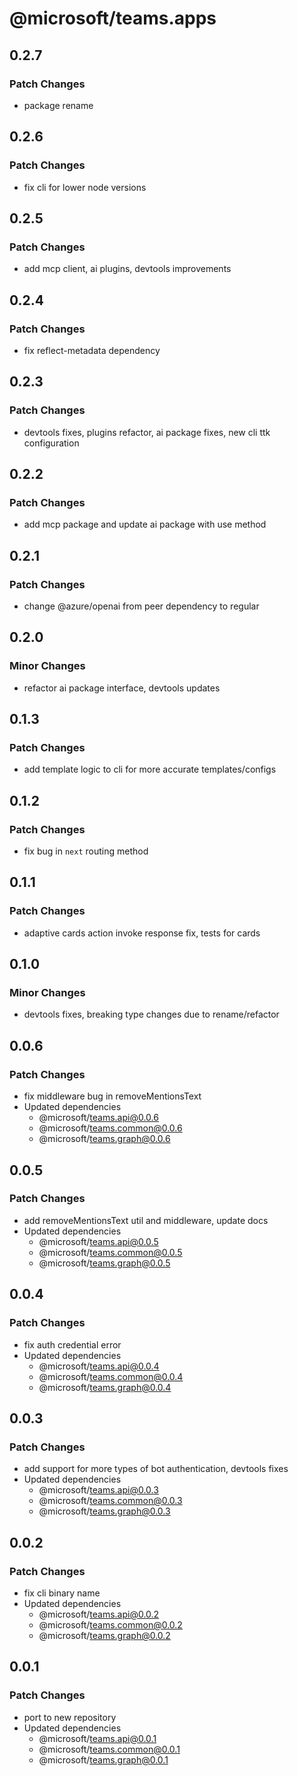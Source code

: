 # @microsoft/teams.apps

## 0.2.7

### Patch Changes

- package rename

## 0.2.6

### Patch Changes

- fix cli for lower node versions

## 0.2.5

### Patch Changes

- add mcp client, ai plugins, devtools improvements

## 0.2.4

### Patch Changes

- fix reflect-metadata dependency

## 0.2.3

### Patch Changes

- devtools fixes, plugins refactor, ai package fixes, new cli ttk configuration

## 0.2.2

### Patch Changes

- add mcp package and update ai package with use method

## 0.2.1

### Patch Changes

- change @azure/openai from peer dependency to regular

## 0.2.0

### Minor Changes

- refactor ai package interface, devtools updates

## 0.1.3

### Patch Changes

- add template logic to cli for more accurate templates/configs

## 0.1.2

### Patch Changes

- fix bug in `next` routing method

## 0.1.1

### Patch Changes

- adaptive cards action invoke response fix, tests for cards

## 0.1.0

### Minor Changes

- devtools fixes, breaking type changes due to rename/refactor

## 0.0.6

### Patch Changes

- fix middleware bug in removeMentionsText
- Updated dependencies
  - @microsoft/teams.api@0.0.6
  - @microsoft/teams.common@0.0.6
  - @microsoft/teams.graph@0.0.6

## 0.0.5

### Patch Changes

- add removeMentionsText util and middleware, update docs
- Updated dependencies
  - @microsoft/teams.api@0.0.5
  - @microsoft/teams.common@0.0.5
  - @microsoft/teams.graph@0.0.5

## 0.0.4

### Patch Changes

- fix auth credential error
- Updated dependencies
  - @microsoft/teams.api@0.0.4
  - @microsoft/teams.common@0.0.4
  - @microsoft/teams.graph@0.0.4

## 0.0.3

### Patch Changes

- add support for more types of bot authentication, devtools fixes
- Updated dependencies
  - @microsoft/teams.api@0.0.3
  - @microsoft/teams.common@0.0.3
  - @microsoft/teams.graph@0.0.3

## 0.0.2

### Patch Changes

- fix cli binary name
- Updated dependencies
  - @microsoft/teams.api@0.0.2
  - @microsoft/teams.common@0.0.2
  - @microsoft/teams.graph@0.0.2

## 0.0.1

### Patch Changes

- port to new repository
- Updated dependencies
  - @microsoft/teams.api@0.0.1
  - @microsoft/teams.common@0.0.1
  - @microsoft/teams.graph@0.0.1
